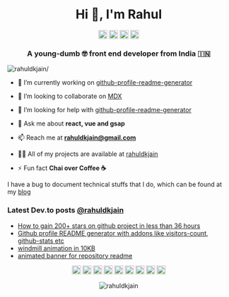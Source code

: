 <h1 align="center">Hi 👋, I'm Rahul</h1>
<p align="center">
<a href=https://codepen.io/rahuldkjain target="blank"><img align="center" src=https://cdn.jsdelivr.net/npm/simple-icons@3.0.1/icons/codepen.svg alt="rahuldkjain" height="20" width="20" /></a>
<a href=https://dev.to/rahuldkjain target="blank"><img align="center" src=https://cdn.jsdelivr.net/npm/simple-icons@3.0.1/icons/dev-dot-to.svg alt="rahuldkjain" height="20" width="20" /></a>
<a href=https://twitter.com/rahuldkjain target="blank"><img align="center" src=https://cdn.jsdelivr.net/npm/simple-icons@3.0.1/icons/twitter.svg alt="rahuldkjain" height="20" width="20" /></a>
<a href=https://linkedin.com/in/rahuldkjain target="blank"><img align="center" src=https://cdn.jsdelivr.net/npm/simple-icons@3.0.1/icons/linkedin.svg alt="rahuldkjain" height="20" width="20" /></a>
</p>

<h3 align="center">A young-dumb 🤓 front end developer from India 🇮🇳</h3>
<p align="left"> <img src=https://komarev.com/ghpvc/?username=rahuldkjain alt=rahuldkjain/> </p>

- 🔭 I’m currently working on [github-profile-readme-generator](https://github.com/rahuldkjain/github-profile-readme-generator)

- 👯 I’m looking to collaborate on [MDX](https://github.com/mdx-js/mdx)

- 🤔 I’m looking for help with [github-profile-readme-generator](https://github.com/rahuldkjain/github-profile-readme-generator)

- 💬 Ask me about **react, vue and gsap**

- 📫 Reach me at **rahuldkjain@gmail.com**

- 👨‍💻 All of my projects are available at [rahuldkjain](https://rahuldkjain.github.io)

- ⚡ Fun fact **Chai over Coffee ☕️**

I have a bug to document technical stuffs that I do, which can be found at my [blog](https://rahuldkjain.github.io/blog)

### Latest Dev.to posts [@rahuldkjain](https://dev.to/rahuldkjain)
<!-- BLOG-POST-LIST:START -->
- [How to gain 200+ stars on github project in less than 36 hours](https://dev.to/rahuldkjain/how-my-project-repo-reached-200-stars-in-less-than-36-hours-on-github-2l15)
- [Github profile README generator with addons like visitors-count, github-stats etc](https://dev.to/rahuldkjain/github-profile-readme-generator-with-addons-like-visitors-count-github-stats-etc-44bg)
- [windmill animation in 10KB](https://dev.to/rahuldkjain/windmill-animation-in-10kb-51m8)
- [animated banner for repository readme](https://dev.to/rahuldkjain/animated-banner-for-repository-readme-1ong)
<!-- BLOG-POST-LIST:END -->

<p align="center"><img src=https://devicons.github.io/devicon/devicon.git/icons/vuejs/vuejs-original-wordmark.svg alt=vuejs width="20" height="20"/> <img src=https://devicons.github.io/devicon/devicon.git/icons/react/react-original-wordmark.svg alt=react width="20" height="20"/> <img src=https://devicons.github.io/devicon/devicon.git/icons/css3/css3-original-wordmark.svg alt=css3 width="20" height="20"/> <img src=https://devicons.github.io/devicon/devicon.git/icons/html5/html5-original-wordmark.svg alt=html5 width="20" height="20"/> <img src=https://devicons.github.io/devicon/devicon.git/icons/javascript/javascript-original.svg alt=javascript width="20" height="20"/> <img src=https://devicons.github.io/devicon/devicon.git/icons/mongodb/mongodb-original-wordmark.svg alt=mongodb width="20" height="20"/> <img src=https://devicons.github.io/devicon/devicon.git/icons/postgresql/postgresql-original-wordmark.svg alt=postgresql width="20" height="20"/> <img src=https://devicons.github.io/devicon/devicon.git/icons/sass/sass-original.svg alt=sass width="20" height="20"/> <img src=https://devicons.github.io/devicon/devicon.git/icons/python/python-original-wordmark.svg alt=python width="20" height="20"/></p>
<p align="center"> <img src=https://github-readme-stats.vercel.app/api?username=rahuldkjain&show_icons=true alt=rahuldkjain /> </p>
